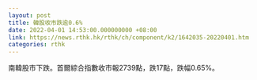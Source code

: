 ```yaml
---
layout: post
title: 韓股收市跌逾0.6%
date: 2022-04-01 14:53:00.000000000 +08:00
link: https://news.rthk.hk/rthk/ch/component/k2/1642035-20220401.htm
categories: rthk
---
```


南韓股市下跌。首爾綜合指數收市報2739點，跌17點，跌幅0.65%。
